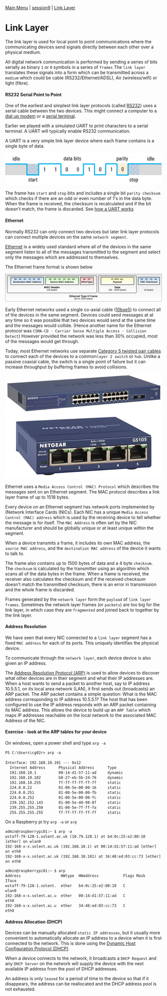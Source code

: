 [Main Menu](../../README.md) | [session9](../../session9/) | [Link Layer](../docs/link-layer.md)

# Link Layer

The link layer is used for local point to point communications where the communicating devices send signals directly between each other over a physical medium.

All digital network communication is performed by sending a series of bits serially as binary `1` or `0` symbols in a series of `frames` 
The `link layer` translates these signals into a form which can be transmitted across a `medium` which could be cable (RS232/Ethernet/ADSL), Air (wireless/wifi) or light (fibre).

#### RS232 Serial Point to Point
One of the earliest and simplest link layer protocols (called [RS232](https://en.wikipedia.org/wiki/RS-232)) uses a serial cable between the two devices. 
This might connect a computer to a [dial up modem](https://en.wikipedia.org/wiki/Dial-up_Internet_access) or a [serial terminal](https://en.wikipedia.org/wiki/Computer_terminal).

Earlier we played with a simulated UART to print characters to a serial terminal.
A UART will typically enable RS232 communication.

A UART is a very simple link layer device where each frame contains is a single byte of data. 

![alt text](../docs/images/05_Understanding-UART_02_w640_hX.png "05_Understanding-UART_02_w640_hX.png")

The frame has `start` and `stop` bits and includes a single bit `parity checksum` which checks if there are an odd or even number of 1's in the data byte.
When the frame is received, the checksum is recalculated and if the bit doesn't match, the frame is discarded.
See [how a UART works](https://www.rohde-schwarz.com/uk/products/test-and-measurement/essentials-test-equipment/digital-oscilloscopes/understanding-uart_254524.html)

#### Ethernet

Normally RS232 can only connect two devices but later link layer protocols can connect multiple devices on the same `network segment`.

[Ethernet](https://en.wikipedia.org/wiki/Ethernet) is a widely used standard where all of the devices in the same segment listen to all of the messages transmitted to the segment and select only the messages which are addressed to themselves.

The Ethernet frame format is shown below

![alt text](../docs/images/Ethernet_Type_II_Frame_format.svg.png "Ethernet_Type_II_Frame_format.svg.png")

Early Ethernet networks used a single co-axial cable ([10bse5](https://www.mattmillman.com/projects/10base5/)) to connect all of the devices in the same segment.
Devices could send messages at at any time so it was possible that two devices would send at the same time and the messages would collide. 
(Hence another name for the Ethernet protocol was `CSMA-CD - Carrier Sense Multiple Access - Collision Detect`)
However provided the network was less than 30% occupied, most of the messages would get through.

Today, most Ethernet networks use separate [Category 5 twisted pair cables](https://en.wikipedia.org/wiki/Category_5_cable) to connect each of the devices to a  common`layer 2 switch` or `hub`.
Unlike a passive coaxial cable, the switch is a single point of failure but it can increase throughput by buffering frames to avoid collisions.

![alt text](../docs/images/GS724T_large1.jpg "GS724T_large1.jpg")
![alt text](../docs/images/smallSwitch.jpg "smallSwitch.jpg")

Ethernet uses a `Media Access Control (MAC) Protocol` which describes the messages sent on an Ethernet segment.
The MAC protocol describes a link layer frame of up to 1518 bytes. 

Every device on an Ethernet segment has network ports implemented by (Network Interface Cards (NICs).
Each NIC has a unique `Media Access Control (MAC) address` which is used by the receiving device to tell whether the message is for itself.
The `MAC Address` is often set by the NIC manufacturer and should be globally unique or at least unique within the segment.

When a device transmits a frame, it includes its own MAC address, the `source MAC address`, and the `destination MAC address` of the device it wants to talk to.

The frame also contains up to 1500 bytes of data and a 4 byte `checksum`.
The `checksum` is calculated by the transmitter using an algorithm which scans all of the data bytes in the frame. 
When a frame is received, the receiver also calculates the checksum and if the received checksum doesn't match the transmitted checksum, there is an error in transmission and the whole frame is discarded.

Frames generated by the `network layer` form the `payload` of `link layer frames`. 
Sometimes the network layer frames (or `packets`) are too big for the link layer, in which case they are `fragmented` and joined back to together by the link layer.

#### Address Resolution

We have seen that every NIC connected to a `link layer` segment has a fixed `MAC address` for each of its ports.
This uniquely identifies the physical device.

To communicate through the `network layer`, each device device is also given an IP address.

The [Address Resolution Protocol (ARP)](https://en.wikipedia.org/wiki/Address_Resolution_Protocol) is used to allow  devices to discover what other devices are in their segment and what their IP addresses are. 
When a host wants to send a packet to another host, say to IP address 10.5.5.1, on its local area network (LAN), it first sends out (broadcasts) an ARP packet. The ARP packet contains a simple question: What is the MAC address corresponding to IP address 10.5.5.1? The host that has been configured to use the IP address responds with an ARP packet containing its MAC address.
This allows the device to build up an `ARP Table` which maps IP addresses reachable on the local network to the associated MAC Address of the NIC.

#### Exercise - look at the ARP tables for your device

On windows, open a power shell and type `arp -a`

```
PS C:\Users\cg02r> arp -a

Interface: 192.168.10.101 --- 0x12
  Internet Address      Physical Address      Type
  192.168.10.1          00-14-d1-57-11-ad     dynamic
  192.168.10.102        b8-27-eb-5b-24-76     dynamic
  192.168.10.255        ff-ff-ff-ff-ff-ff     static
  224.0.0.22            01-00-5e-00-00-16     static
  224.0.0.251           01-00-5e-00-00-fb     static
  224.0.0.252           01-00-5e-00-00-fc     static
  239.192.152.143       01-00-5e-40-98-8f     static
  239.255.255.250       01-00-5e-7f-ff-fa     static
  255.255.255.255       ff-ff-ff-ff-ff-ff     static
```

On a Raspberry pi try `arp -a` or `arp`

```
admin@raspberrypi01:~ $ arp -a
wstaff-79-128-1.solent.ac.uk (10.79.128.1) at b4:0c:25:e2:80:10 [ether] on wlan0
192-168-x-x.solent.ac.uk (192.168.10.1) at 00:14:d1:57:11:ad [ether] on eth0
192-168-x-x.solent.ac.uk (192.168.10.101) at 34:48:ed:03:cc:73 [ether] on eth0
```

```
admin@raspberrypi01:~ $ arp
Address                  HWtype  HWaddress           Flags Mask            Iface
wstaff-79-128-1.solent.  ether   b4:0c:25:e2:80:10   C                     wlan0
192-168-x-x.solent.ac.u  ether   00:14:d1:57:11:ad   C                     eth0
192-168-x-x.solent.ac.u  ether   34:48:ed:03:cc:73   C                     eth0

```

#### Address Allocation (DHCP)

Devices can be manually allocated `static IP addresses`, but it usually more convenient to automatically allocate an IP address to a device when it is first connected to the network.
This is done using the [Dynamic Host Configuration Protocol (DHCP)](https://en.wikipedia.org/wiki/Dynamic_Host_Configuration_Protocol).

When a device connects to the network, it broadcasts a `DHCP Request` and any `DHCP Server` on the network will supply the device with the next available IP address from the pool of DHCP addresses. 

An address is only `leased` for a period of time to the device so that if it disappears, the address can be reallocated and the DHCP address pool is not exhausted.
